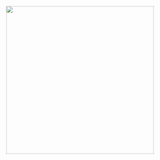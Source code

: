 <p align="center"><a href="https://luploq.com" target="_blank"><img src="https://www.luploq.com/wp-content/uploads/2022/03/luploq-logo-tp.png" width="400"></a></p>

